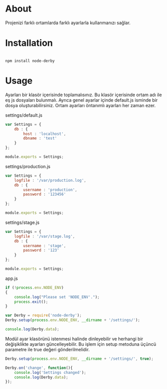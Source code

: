 # About

Projenizi farklı ortamlarda farklı ayarlarla kullanmanızı sağlar.

# Installation

<code>
npm install node-derby
</code>

# Usage

Ayarları bir klasör içerisinde toplamalısınız. Bu klasör içerisinde ortam adı ile eş js dosyaları bulunmalı.
Ayrıca genel ayarlar içinde default.js isminde bir dosya oluşturabilirsiniz. Ortam ayarları öntanımlı ayarları her zaman
ezer.

settings/default.js
``` javascript
var Settings = {
    db : {
        host : 'localhost',
        dbname : 'test'
    }
};

module.exports = Settings;
```

settings/production.js
``` javascript
var Settings = {
    logfile : '/var/production.log',
    db : {
        username : 'production',
        password : '123456'
    }
};

module.exports = Settings;
```

settings/stage.js
``` javascript
var Settings = {
    logfile : '/var/stage.log',
    db : {
        username : 'stage',
        password : '123'
    }
};

module.exports = Settings;
```

app.js
``` javascript
if (!process.env.NODE_ENV)
{
    console.log("Please set 'NODE_ENV'.");
    process.exit();
}

var Derby = require('node-derby');
Derby.setup(process.env.NODE_ENV, __dirname + '/settings/');

console.log(Derby.data);
```

Modül ayar klasörünü istenmesi halinde dinleyebilir ve herhangi bir değişiklikte ayarları güncelleyebilir. Bu işlem için
setup metoduna üçüncü parametre ile true değeri gönderilmelidir.

``` javascript
Derby.setup(process.env.NODE_ENV, __dirname + '/settings/', true);

Derby.on('change', function(){
    console.log('Settings changed');
    console.log(Derby.data);
});
```